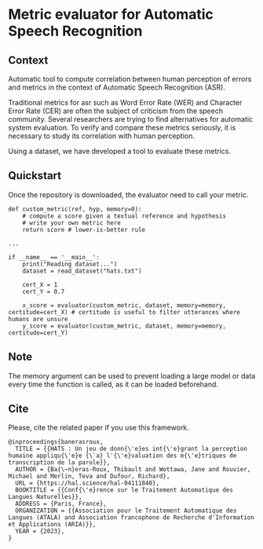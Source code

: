 # Metric evaluator for Automatic Speech Recognition

## Context
Automatic tool to compute correlation between human perception of errors and metrics in the context of Automatic Speech Recognition (ASR).

Traditional metrics for asr such as Word Error Rate (WER) and Character Error Rate (CER) are often the subject of criticism from the speech community. Several researchers are trying to find alternatives for automatic system evaluation. To verify and compare these metrics seriously, it is necessary to study its correlation with human perception.

Using a dataset, we have developed a tool to evaluate these metrics.

## Quickstart

Once the repository is downloaded, the evaluator need to call your metric.

```
def custom_metric(ref, hyp, memory=0):
    # compute a score given a textual reference and hypothesis
    # write your own metric here
    return score # lower-is-better rule

...
 
if __name__ == '__main__':
    print("Reading dataset...")
    dataset = read_dataset("hats.txt")

    cert_X = 1
    cert_Y = 0.7

    x_score = evaluator(custom_metric, dataset, memory=memory, certitude=cert_X) # certitude is useful to filter utterances where humans are unsure
    y_score = evaluator(custom_metric, dataset, memory=memory, certitude=cert_Y)
```

## Note
The memory argument can be used to prevent loading a large model or data every time the function is called, as it can be loaded beforehand. 

## Cite

Please, cite the related paper if you use this framework.

```
@inproceedings{banerasroux,
  TITLE = {{HATS : Un jeu de donn{\'e}es int{\'e}grant la perception humaine appliqu{\'e}e {\`a} l'{\'e}valuation des m{\'e}triques de transcription de la parole}},
  AUTHOR = {Ba{\~n}eras-Roux, Thibault and Wottawa, Jane and Rouvier, Michael and Merlin, Teva and Dufour, Richard},
  URL = {https://hal.science/hal-04111840},
  BOOKTITLE = {{Conf{\'e}rence sur le Traitement Automatique des Langues Naturelles}},
  ADDRESS = {Paris, France},
  ORGANIZATION = {{Association pour le Traitement Automatique des Langues (ATALA) and Association francophone de Recherche d'Information et Applications (ARIA)}},
  YEAR = {2023},
}
```

